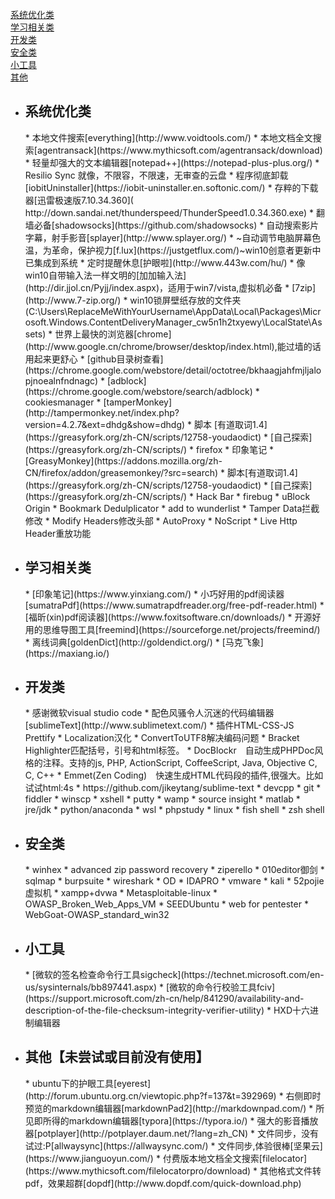 
[系统优化类](#optimize)  
[学习相关类](#study)  
[开发类](#dev)  
[安全类](#sec)  
[小工具](#mini)  
[其他](#other)  
* <h2 id="optimize">系统优化类</h2>
    * 本地文件搜索[everything](http://www.voidtools.com/)  
    * 本地文档全文搜索[agentransack](https://www.mythicsoft.com/agentransack/download)  
    * 轻量却强大的文本编辑器[notepad++](https://notepad-plus-plus.org/)  
    * Resilio Sync 就像，不限容，不限速，无审查的云盘  
    * 程序彻底卸载[iobitUninstaller](https://iobit-uninstaller.en.softonic.com/)  
    * 存粹的下载器[迅雷极速版7.10.34.360]( http://down.sandai.net/thunderspeed/ThunderSpeed1.0.34.360.exe)      
    * 翻墙必备[shadowsocks](https://github.com/shadowsocks)    
    * 自动搜索影片字幕，射手影音[splayer](http://www.splayer.org/)  
    * ~自动调节电脑屏幕色温，为革命，保护视力[f.lux](https://justgetflux.com/)~win10创意者更新中已集成到系统  
    * 定时提醒休息[护眼啦](http://www.443w.com/hu/) 
    * 像win10自带输入法一样文明的[加加输入法](http://dir.jjol.cn/Pyjj/index.aspx)，适用于win7/vista,虚拟机必备 
    * [7zip](http://www.7-zip.org/) 
    * win10锁屏壁纸存放的文件夹(C:\Users\ReplaceMeWithYourUsername\AppData\Local\Packages\Microsoft.Windows.ContentDeliveryManager_cw5n1h2txyewy\LocalState\Assets) 
    * 世界上最快的浏览器[chrome](http://www.google.cn/chrome/browser/desktop/index.html),能过墙的话用起来更舒心  
        * [github目录树查看](https://chrome.google.com/webstore/detail/octotree/bkhaagjahfmjljalopjnoealnfndnagc)  
        * [adblock](https://chrome.google.com/webstore/search/adblock)  
        * cookiesmanager  
        * [tamperMonkey](http://tampermonkey.net/index.php?version=4.2.7&ext=dhdg&show=dhdg)  
            * 脚本 [有道取词1.4](https://greasyfork.org/zh-CN/scripts/12758-youdaodict)  
            * [自己探索](https://greasyfork.org/zh-CN/scripts/)  
    * firefox  
        * 印象笔记  
        * [GreasyMonkey](https://addons.mozilla.org/zh-CN/firefox/addon/greasemonkey/?src=search)   
            * 脚本[有道取词1.4](https://greasyfork.org/zh-CN/scripts/12758-youdaodict)  
            * [自己探索](https://greasyfork.org/zh-CN/scripts/)  
        * Hack Bar  
        * firebug  
        * uBlock Origin  
        * Bookmark Dedulplicator  
        * add to wunderlist  
        * Tamper Data拦截修改  
        * Modify Headers修改头部  
        * AutoProxy  
        * NoScript  
        * Live Http Header重放功能  
* <h2 id="study">学习相关类</h2>  
    * [印象笔记](https://www.yinxiang.com/) 
    * 小巧好用的pdf阅读器[sumatraPdf](https://www.sumatrapdfreader.org/free-pdf-reader.html) 
    * [福昕(xin)pdf阅读器](https://www.foxitsoftware.cn/downloads/) 
    * 开源好用的思维导图工具[freemind](https://sourceforge.net/projects/freemind/) 
    * 离线词典[goldenDict](http://goldendict.org/) 
    * [马克飞象](https://maxiang.io/) 
* <h2 id="dev">开发类</h2>  
    * 感谢微软visual studio code 
    * 配色风骚令人沉迷的代码编辑器[sublimeText](http://www.sublimetext.com/) 
        * 插件HTML-CSS-JS Prettify 
        * Localization汉化 
		* ConvertToUTF8解决编码问题 
		* Bracket Highlighter匹配括号，引号和html标签。 
		* DocBlockr　自动生成PHPDoc风格的注释。支持的js, PHP, ActionScript, CoffeeScript, Java, Objective C, C, C++ 
		* Emmet(Zen Coding)　快速生成HTML代码段的插件,很强大。比如试试html:4s 
		* https://github.com/jikeytang/sublime-text 
    * devcpp 
    * git 
    * fiddler 
    * winscp 
    * xshell 
    * putty 
    * wamp 
    * source insight 
    * matlab 
    * jre/jdk 
    * python/anaconda 
    * wsl 
    * phpstudy 
    * linux 
        * fish shell 
        * zsh shell 
* <h2 id="sec">安全类</h2> 
	* winhex 
    * advanced zip password recovery 
    * ziperello 
    * 010editor御剑 
    * sqlmap 
    * burpsuite 
    * wireshark 
    * OD 
    * IDAPRO 
    * vmware 
        * kali 
        * 52pojie虚拟机 
        * xampp+dvwa 
        * Metasploitable-linux 
        * OWASP_Broken_Web_Apps_VM 
        * SEEDUbuntu 
        * web for pentester 
        * WebGoat-OWASP_standard_win32 
* <h2 id="mini">小工具</h2>  
	* [微软的签名检查命令行工具sigcheck](https://technet.microsoft.com/en-us/sysinternals/bb897441.aspx) 
	* [微软的命令行校验工具fciv](https://support.microsoft.com/zh-cn/help/841290/availability-and-description-of-the-file-checksum-integrity-verifier-utility) 
	* HXD十六进制编辑器 
* <h2 id="other">其他【未尝试或目前没有使用】</h2> 
    * ubuntu下的护眼工具[eyerest](http://forum.ubuntu.org.cn/viewtopic.php?f=137&t=392969) 
    * 右侧即时预览的markdown编辑器[markdownPad2](http://markdownpad.com/) 
    * 所见即所得的markdown编辑器[typora](https://typora.io/) 
    * 强大的影音播放器[potplayer](http://potplayer.daum.net/?lang=zh_CN) 
    * 文件同步，没有试过:P[allwaysync](https://allwaysync.com/) 
    * 文件同步,体验很棒[坚果云](https://www.jianguoyun.com/) 
    * 付费版本地文档全文搜索[filelocator](https://www.mythicsoft.com/filelocatorpro/download) 
    * 其他格式文件转pdf，效果超群[dopdf](http://www.dopdf.com/quick-download.php) 